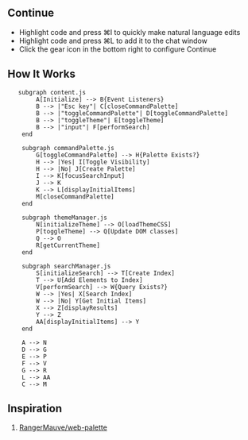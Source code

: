 


## Continue 

- Highlight code and press ⌘I to quickly make natural language edits
- Highlight code and press ⌘L to add it to the chat window
- Click the gear icon in the bottom right to configure Continue


## How It Works 

```mermaid 
   subgraph content.js
        A[Initialize] --> B{Event Listeners}
        B --> |"Esc key"| C[closeCommandPalette]
        B --> |"toggleCommandPalette"| D[toggleCommandPalette]
        B --> |"toggleTheme"| E[toggleTheme]
        B --> |"input"| F[performSearch]
    end

    subgraph commandPalette.js
        G[toggleCommandPalette] --> H{Palette Exists?}
        H --> |Yes| I[Toggle Visibility]
        H --> |No| J[Create Palette]
        I --> K[focusSearchInput]
        J --> K
        K --> L[displayInitialItems]
        M[closeCommandPalette]
    end

    subgraph themeManager.js
        N[initializeTheme] --> O[loadThemeCSS]
        P[toggleTheme] --> Q[Update DOM classes]
        Q --> O
        R[getCurrentTheme]
    end

    subgraph searchManager.js
        S[initializeSearch] --> T[Create Index]
        T --> U[Add Elements to Index]
        V[performSearch] --> W{Query Exists?}
        W --> |Yes| X[Search Index]
        W --> |No| Y[Get Initial Items]
        X --> Z[displayResults]
        Y --> Z
        AA[displayInitialItems] --> Y
    end

    A --> N
    D --> G
    E --> P
    F --> V
    G --> R
    L --> AA
    C --> M

```


## Inspiration 

1. [RangerMauve/web-palette](https://github.com/RangerMauve/web-palette)